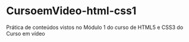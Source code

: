 # CursoemVideo-html-css1
Prática de conteúdos vistos no Módulo 1 do curso de HTML5 e CSS3 do Curso em vídeo
